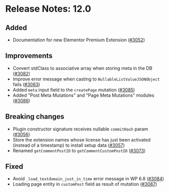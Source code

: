 # Release Notes: 12.0

## Added

- Documentation for new Elementor Premium Extension ([#3052](https://github.com/GatoGraphQL/GatoGraphQL/pull/3052))

## Improvements

- Convert stdClass to associative array when storing meta in the DB ([#3082](https://github.com/GatoGraphQL/GatoGraphQL/pull/3082))
- Improve error message when casting to `NullableListValueJSONObject` fails ([#3083](https://github.com/GatoGraphQL/GatoGraphQL/pull/3083))
- Added `meta` input field to the `createPage` mutation ([#3085](https://github.com/GatoGraphQL/GatoGraphQL/pull/3085))
- Added "Post Meta Mutations" and "Page Meta Mutations" modules ([#3086](https://github.com/GatoGraphQL/GatoGraphQL/pull/3086))

## Breaking changes

- Plugin constructor signature receives nullable `commitHash` param ([#3056](https://github.com/GatoGraphQL/GatoGraphQL/pull/3056))
- Store the extension names whose license has just been activated (instead of a timestamp) to install setup data ([#3057](https://github.com/GatoGraphQL/GatoGraphQL/pull/3057))
- Renamed `getCommentPostID` to `getCommentCustomPostID` ([#3073](https://github.com/GatoGraphQL/GatoGraphQL/pull/3073))

## Fixed

- Avoid `_load_textdomain_just_in_time` error message in WP 6.8 ([#3084](https://github.com/GatoGraphQL/GatoGraphQL/pull/3084))
- Loading page entity in `customPost` field as result of mutation ([#3087](https://github.com/GatoGraphQL/GatoGraphQL/pull/3087))
